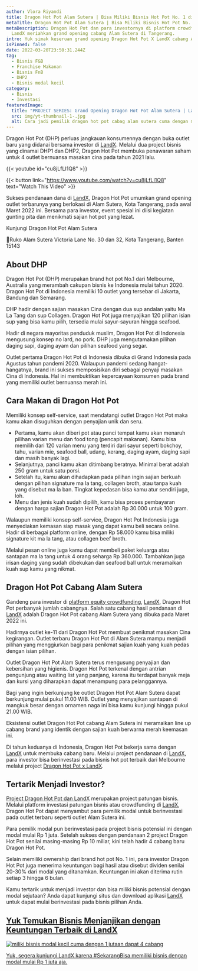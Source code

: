 ```yaml
---
author: Vlora Riyandi
title: Dragon Hot Pot Alam Sutera | Bisa Miliki Bisnis Hot Pot No. 1 di LandX
metaTitle: Dragon Hot Pot Alam Sutera | Bisa Miliki Bisnis Hot Pot No. 1 di LandX
metaDescription: Dragon Hot Pot dan para investornya di platform crowdfunding
  LandX meriahkan grand opening cabang Alam Sutera di Tangerang.
intro: Yuk simak keseruan grand opening Dragon Hot Pot X LandX cabang Alam Sutera
isPinned: false
date: 2022-03-20T23:50:31.244Z
tag:
  - Bisnis F&B
  - Franchise Makanan
  - Bisnis FnB
  - DHP2
  - Bisnis modal kecil
category:
  - Bisnis
  - Investasi
featuredImage:
  title: "PROJECT SERIES: Grand Opening Dragon Hot Pot Alam Sutera | LandX"
  src: img/yt-thumbnail-1-.jpg
  alt: Cara jadi pemilik dragon hot pot cabag alam sutera cuma dengan modal 1 juta
---
```

Dragon Hot Pot (DHP) perluas jangkauan konsumennya dengan buka outlet baru yang didanai bersama investor di [LandX](https://landx.id/?utm_source=Blog&utm_medium=organic+keyword&utm_campaign=blog&utm_id=Blog). Melalui dua project bisnis yang dinamai DHP1 dan DHP2, Dragon Hot Pot membuka penawaran saham untuk 4 outlet bernuansa masakan cina pada tahun 2021 lalu. 

{{< youtube id="cu8jLfLI1Q8" >}}

{{< button link="https://www.youtube.com/watch?v=cu8jLfLI1Q8" text="Watch This Video" >}}

Sukses pendanaan dana di [LandX](https://landx.id/), Dragon Hot Pot umumkan grand opening outlet terbarunya yang berlokasi di Alam Sutera, Kota Tangerang, pada awal Maret 2022 ini. Bersama para investor, event spesial ini diisi kegiatan gunting pita dan menikmati sajian hot pot yang lezat.

Kunjungi Dragon Hot Pot Alam Sutera

📍Ruko Alam Sutera Victoria Lane No. 30 dan 32, Kota Tangerang, Banten 15143

## About DHP

Dragon Hot Pot (DHP) merupakan brand hot pot No.1 dari Melbourne, Australia yang merambah cakupan bisnis ke Indonesia mulai tahun 2020. Dragon Hot Pot di Indonesia memiliki 10 outlet yang tersebar di Jakarta, Bandung dan Semarang.

DHP hadir dengan sajian masakan Cina dengan dua sup andalan yaitu Ma La Tang dan sup Collagen. Dragon Hot Pot juga menyajikan 120 pilihan isian sup yang bisa kamu pilih, tersedia mulai sayur-sayuran hingga seafood. 

Hadir di negara mayoritas penduduk muslim, Dragon Hot Pot di Indonesia mengusung konsep no lard, no pork. DHP juga mengutamakan pilihan daging sapi, daging ayam dan pilihan seafood yang segar.

Outlet pertama Dragon Hot Pot di Indonesia dibuka di Grand Indonesia pada Agustus tahun pandemi 2020. Walaupun pandemi sedang hangat-hangatnya, brand ini sukses memposisikan diri sebagai penyaji masakan Cina di Indonesia. Hal ini membuktikan kepercayaan konsumen pada brand yang memiliki outlet bernuansa merah ini.

## Cara Makan di Dragon Hot Pot

Memiliki konsep self-service, saat mendatangi outlet Dragon Hot Pot maka kamu akan disuguhkan dengan penyajian unik dan seru.

* Pertama, kamu akan diberi pot atau panci tempat kamu akan menaruh pilihan varian menu dan food tong (pencapit makanan). Kamu bisa memilih dari 120 varian menu yang terdiri dari sayur seperti bokchoy, tahu, varian mie, seafood ball, udang, kerang, daging ayam, daging sapi dan masih banyak lagi.
* Selanjutnya, panci kamu akan ditimbang beratnya. Minimal berat adalah 250 gram untuk satu porsi. 
* Setelah itu, kamu akan dihadapkan pada pilihan ingin sajian berkuah dengan pilihan signature ma la tang, collagen broth, atau tanpa kuah yang disebut ma la ban. Tingkat kepedasan bisa kamu atur sendiri juga, loh.
* Menu dan jenis kuah sudah dipilih, kamu bisa proses pembayaran dengan harga sajian Dragon Hot Pot adalah Rp 30.000 untuk 100 gram.

Walaupun memiliki konsep self-service, Dragon Hot Pot Indonesia juga menyediakan kemasan siap masak yang dapat kamu beli secara online. Hadir di berbagai platform online, dengan Rp 58.000 kamu bisa miliki signature kit ma la tang, atau collagen beef broth. 

Melalui pesan online juga kamu dapat membeli paket keluarga atau santapan ma la tang untuk 4 orang seharga Rp 360.000. Tambahkan juga irisan daging yang sudah dibekukan dan seafood ball untuk meramaikan kuah sup kamu yang nikmat. 

## Dragon Hot Pot Cabang Alam Sutera

Gandeng para investor di [platform equity crowdfunding](https://landx.id/), [LandX](https://landx.id/), Dragon Hot Pot perbanyak jumlah cabangnya. Salah satu cabang hasil pendanaan di [LandX](https://landx.id/) adalah Dragon Hot Pot cabang Alam Sutera yang dibuka pada Maret 2022 ini.

Hadirnya outlet ke-11 dari Dragon Hot Pot membuat penikmat masakan Cina kegirangan. Outlet terbaru Dragon Hot Pot di Alam Sutera mampu menjadi pilihan yang menggiurkan bagi para penikmat sajian kuah yang kuah pedas dengan isian pilihan.

Outlet Dragon Hot Pot Alam Sutera terus mengusung penyajian dan kebersihan yang higienis. Dragon Hot Pot terkenal dengan antrian pengunjung atau waiting list yang panjang, karena itu terdapat banyak meja dan kursi yang diharapkan dapat menampung para pelanggannya.

Bagi yang ingin berkunjung ke outlet Dragon Hot Pot Alam Sutera dapat berkunjung mulai pukul 11.00 WIB. Outlet yang menyajikan santapan di mangkuk besar dengan ornamen naga ini bisa kamu kunjungi hingga pukul 21.00 WIB.

Eksistensi outlet Dragon Hot Pot cabang Alam Sutera ini meramaikan line up cabang brand yang identik dengan sajian kuah berwarna merah keemasan ini. 

Di tahun keduanya di Indonesia, Dragon Hot Pot bekerja sama dengan [LandX](https://landx.id/) untuk membuka cabang baru. Melalui project pendanaan di [LandX](https://landx.id/?utm_source=Blog&utm_medium=organic+keyword&utm_campaign=blog&utm_id=Blog), para investor bisa berinvestasi pada bisnis hot pot terbaik dari Melbourne melalui project [Dragon Hot Pot x LandX](https://landx.id/?utm_source=Blog&utm_medium=organic+keyword&utm_campaign=blog&utm_id=Blog).

## Tertarik Menjadi Investor? 

[Project Dragon Hot Pot dan LandX](https://landx.id/) merupakan project patungan bisnis. Melalui platform investasi patungan bisnis atau crowdfunding di [LandX](https://landx.id/), Dragon Hot Pot dapat menyambut para pemilik modal untuk berinvestasi pada outlet terbaru seperti outlet Alam Sutera ini. 

Para pemilik modal pun berinvestasi pada project bisnis potensial ini dengan modal mulai Rp 1 juta. Setelah sukses dengan pendanaan 2 project Dragon Hot Pot senilai masing-masing Rp 10 miliar, kini telah hadir 4 cabang baru Dragon Hot Pot.

Selain memiliki ownership dari brand hot pot No. 1 ini, para investor Dragon Hot Pot juga menerima keuntungan bagi hasil atau disebut dividen senilai 20-30% dari modal yang ditanamkan. Keuntungan ini akan diterima rutin setiap 3 hingga 6 bulan.

Kamu tertarik untuk menjadi investor dan bisa miliki bisnis potensial dengan modal sejutaan? Anda dapat kunjungi situs dan download aplikasi [LandX](https://landx.id/) untuk dapat mulai berinvestasi pada bisnis pilihan Anda. 

## **[Yuk Temukan Bisnis Menjanjikan dengan Keuntungan Terbaik di LandX](https://landx.id/?utm_source=Blog&utm_medium=organic+keyword&utm_campaign=blog&utm_id=Blog)**

[![miliki bisnis modal kecil cuma dengan 1 jutaan dapat 4 cabang ](https://accountgram-production.sfo2.cdn.digitaloceanspaces.com/landx_ghost/2021/11/jadi-owner-bisnis-hanya-1-jutaan-dengan-cuan-yang-sangat-menjanjikan.png)](https://landx.id/?utm_source=Blog&utm_medium=organic+keyword&utm_campaign=blog&utm_id=Blog)

[Yuk, segera kunjungi LandX karena #SekarangBisa memiliki bisnis dengan modal mulai Rp 1 juta aja.](https://landx.id/)